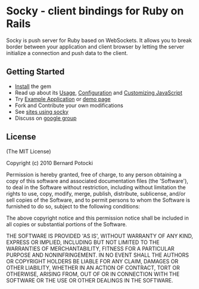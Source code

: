 Socky - client bindings for Ruby on Rails
===========

Socky is push server for Ruby based on WebSockets. It allows you to break border between your application and client browser by letting the server initialize a connection and push data to the client.

## Getting Started

- [Install](http://github.com/socky/socky-client-rails/wiki/install) the gem
- Read up about its [Usage](http://github.com/socky/socky-client-rails/wiki/usage), [Configuration](http://github.com/socky/socky-client-rails/wiki/configuration) and [Customizing JavaScript](http://github.com/socky/socky-js/wiki/Customizing-JavaScript)
- Try [Example Application](http://github.com/socky/socky-example) or [demo page](http://sockydemo.imanel.org)
- Fork and Contribute your own modifications
- See [sites using socky](http://github.com/socky/socky-server-ruby/wiki/sites)
- Discuss on [google group](http://groups.google.com/group/socky-framework)

## License

(The MIT License)

Copyright (c) 2010 Bernard Potocki 

Permission is hereby granted, free of charge, to any person obtaining a copy of this software and associated documentation files (the 'Software'), to deal in the Software without restriction, including without limitation the rights to use, copy, modify, merge, publish, distribute, sublicense, and/or sell copies of the Software, and to permit persons to whom the Software is furnished to do so, subject to the following conditions:

The above copyright notice and this permission notice shall be included in all copies or substantial portions of the Software.

THE SOFTWARE IS PROVIDED 'AS IS', WITHOUT WARRANTY OF ANY KIND, EXPRESS OR IMPLIED, INCLUDING BUT NOT LIMITED TO THE WARRANTIES OF MERCHANTABILITY, FITNESS FOR A PARTICULAR PURPOSE AND NONINFRINGEMENT.  IN NO EVENT SHALL THE AUTHORS OR COPYRIGHT HOLDERS BE LIABLE FOR ANY CLAIM, DAMAGES OR OTHER LIABILITY, WHETHER IN AN ACTION OF CONTRACT, TORT OR OTHERWISE, ARISING FROM, OUT OF OR IN CONNECTION WITH THE SOFTWARE OR THE USE OR OTHER DEALINGS IN THE SOFTWARE.